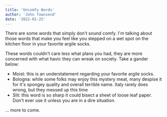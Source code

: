 ```yaml
---
title: 'Uncomfy Words'
author: 'John Townsend'
date: '2022-01-25'
---
```


There are some words that simply don't sound comfy. I'm talking about those words that make you feel like you stepped on a wet spot on the kitchen floor in your favorite argile socks.

These words couldn't care less what plans you had, they are more concerned with what havic they can wreak on society. Take a gander below:
- Moist: this is an understatement regarding your favorite argile socks.
- Bologna: while some folks may enjoy this mystery meat, many despise it for it's spongey quality and overall terrible name. Italy rarely does wrong, but they messed up this time
- Slit: this word is so sharp it could bisect a sheet of loose leaf paper. Don't ever use it unless you are in a dire situation.

... more to come.